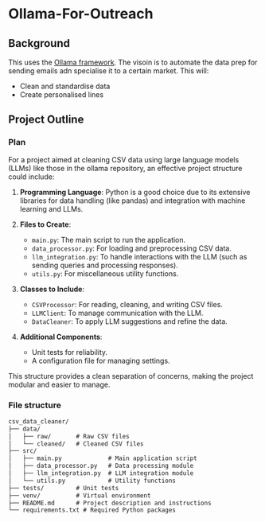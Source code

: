 # Ollama-For-Outreach

## Background

This uses the [Ollama framework](https://github.com/jmorganca/ollama). The visoin is to automate the data prep for sending emails adn specialise it to a certain market. This will:

- Clean and standardise data
- Create personalised lines

## Project Outline

### Plan

For a project aimed at cleaning CSV data using large language models (LLMs) like those in the ollama repository, an effective project structure could include:

1. **Programming Language**: Python is a good choice due to its extensive libraries for data handling (like pandas) and integration with machine learning and LLMs.

2. **Files to Create**:
   - `main.py`: The main script to run the application.
   - `data_processor.py`: For loading and preprocessing CSV data.
   - `llm_integration.py`: To handle interactions with the LLM (such as sending queries and processing responses).
   - `utils.py`: For miscellaneous utility functions.

3. **Classes to Include**:
   - `CSVProcessor`: For reading, cleaning, and writing CSV files.
   - `LLMClient`: To manage communication with the LLM.
   - `DataCleaner`: To apply LLM suggestions and refine the data.

4. **Additional Components**:
   - Unit tests for reliability.
   - A configuration file for managing settings.

This structure provides a clean separation of concerns, making the project modular and easier to manage.

### File structure

```txt
csv_data_cleaner/
├── data/
│   ├── raw/       # Raw CSV files
│   └── cleaned/   # Cleaned CSV files
├── src/
│   ├── main.py             # Main application script
│   ├── data_processor.py   # Data processing module
│   ├── llm_integration.py  # LLM integration module
│   └── utils.py            # Utility functions
├── tests/         # Unit tests
├── venv/          # Virtual environment
├── README.md      # Project description and instructions
└── requirements.txt # Required Python packages
```
